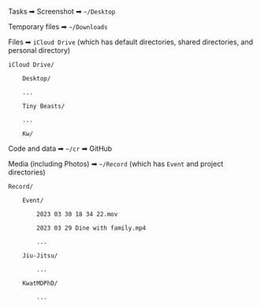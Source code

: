 Tasks ➡ Screenshot ➡ `~/Desktop`

Temporary files ➡ `~/Downloads`

Files ➡ `iCloud Drive` (which has default directories, shared directories, and personal directory)

```
iCloud Drive/

    Desktop/

    ...

    Tiny Beasts/

    ...

    Kw/
```

Code and data ➡ `~/cr` ➡ GitHub

Media (including Photos) ➡ `~/Record` (which has `Event` and project directories)

```
Record/

    Event/

        2023 03 30 18 34 22.mov

        2023 03 29 Dine with family.mp4

        ...

    Jiu-Jitsu/

        ...

    KwatMDPhD/

        ...

```
